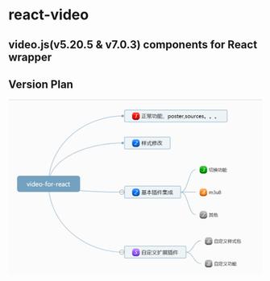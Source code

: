 # react-video
video.js(v5.20.5 &amp; v7.0.3) components for React wrapper
---------------------------------------------------------

## Version Plan
![avatar](/docs/picture/versionPlan.png)
